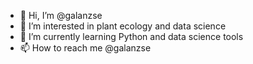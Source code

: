 - 👋 Hi, I’m @galanzse
- 👀 I’m interested in plant ecology and data science
- 🌱 I’m currently learning Python and data science tools
- 📫 How to reach me @galanzse
